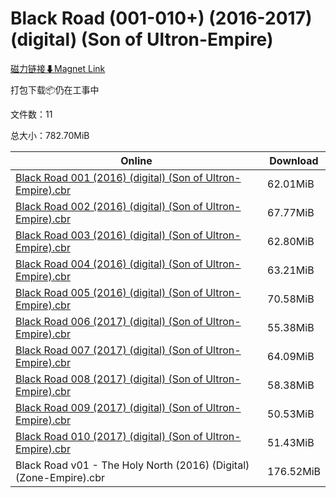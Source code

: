 # Black Road (001-010+) (2016-2017) (digital) (Son of Ultron-Empire)

[磁力链接⬇Magnet Link](magnet:?xt=urn:btih:d79ce94ee41ded47e255fc4c764a7b7b33e36a77&dn=Black%20Road%20%28001-010%2B%29%20%282016-2017%29%20%28digital%29%20%28Son%20of%20Ultron-Empire%29)

打包下载📦仍在工事中

文件数：11

总大小：782.70MiB

Online | Download
--- | ---
[Black Road 001 (2016) (digital) (Son of Ultron-Empire).cbr](https://github.com/alicewish/markdown/blob/master/comic/Black-Road-001-2016-digital-Son-of-Ultron-Empire-cbr.md) | 62.01MiB
[Black Road 002 (2016) (digital) (Son of Ultron-Empire).cbr](https://github.com/alicewish/markdown/blob/master/comic/Black-Road-002-2016-digital-Son-of-Ultron-Empire-cbr.md) | 67.77MiB
[Black Road 003 (2016) (digital) (Son of Ultron-Empire).cbr](https://github.com/alicewish/markdown/blob/master/comic/Black-Road-003-2016-digital-Son-of-Ultron-Empire-cbr.md) | 62.80MiB
[Black Road 004 (2016) (digital) (Son of Ultron-Empire).cbr](https://github.com/alicewish/markdown/blob/master/comic/Black-Road-004-2016-digital-Son-of-Ultron-Empire-cbr.md) | 63.21MiB
[Black Road 005 (2016) (digital) (Son of Ultron-Empire).cbr](https://github.com/alicewish/markdown/blob/master/comic/Black-Road-005-2016-digital-Son-of-Ultron-Empire-cbr.md) | 70.58MiB
[Black Road 006 (2017) (digital) (Son of Ultron-Empire).cbr](https://github.com/alicewish/markdown/blob/master/comic/Black-Road-006-2017-digital-Son-of-Ultron-Empire-cbr.md) | 55.38MiB
[Black Road 007 (2017) (digital) (Son of Ultron-Empire).cbr](https://github.com/alicewish/markdown/blob/master/comic/Black-Road-007-2017-digital-Son-of-Ultron-Empire-cbr.md) | 64.09MiB
[Black Road 008 (2017) (digital) (Son of Ultron-Empire).cbr](https://github.com/alicewish/markdown/blob/master/comic/Black-Road-008-2017-digital-Son-of-Ultron-Empire-cbr.md) | 58.38MiB
[Black Road 009 (2017) (digital) (Son of Ultron-Empire).cbr](https://github.com/alicewish/markdown/blob/master/comic/Black-Road-009-2017-digital-Son-of-Ultron-Empire-cbr.md) | 50.53MiB
[Black Road 010 (2017) (digital) (Son of Ultron-Empire).cbr](https://github.com/alicewish/markdown/blob/master/comic/Black-Road-010-2017-digital-Son-of-Ultron-Empire-cbr.md) | 51.43MiB
Black Road v01 - The Holy North (2016) (Digital) (Zone-Empire).cbr | 176.52MiB
